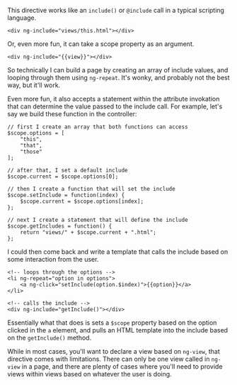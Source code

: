 This directive works like an `include()` or `@include` call in a typical scripting language.  

    <div ng-include="views/this.html"></div>

Or, even more fun, it can take a scope property as an argument.

    <div ng-include="{{view}}"></div>

So technically I can build a page by creating an array of include values, and looping through them using `ng-repeat`.  It's wonky, and probably not the best way, but it'll work.

Even more fun, it also accepts a statement within the attribute invokation that can determine the value passed to the include call.  For example, let's say we build these function in the controller:

    // first I create an array that both functions can access
    $scope.options = [
        "this",
        "that",
        "those"
    ];

    // after that, I set a default include
    $scope.current = $scope.options[0];

    // then I create a function that will set the include
    $scope.setInclude = function(index) {
        $scope.current = $scope.options[index];
    };

    // next I create a statement that will define the include
    $scope.getIncludes = function() {
        return "views/" + $scope.current + ".html";
    };

I could then come back and write a template that calls the include based on some interaction from the user.

    <!-- loops through the options -->
    <li ng-repeat="option in options">
        <a ng-click="setInclude(option.$index)">{{option}}</a>
    </li>

    <!-- calls the include -->
    <div ng-include="getInclude()"></div>

Essentially what that does is sets a `$scope` property based on the option clicked in the `a` element, and pulls an HTML template into the include based on the `getInclude()` method.

While in most cases, you'll want to declare a view based on `ng-view`, that directive comes with limitations.  There can only be one view called in `ng-view` in a page, and there are plenty of cases where you'll need to provide views within views based on whatever the user is doing.
